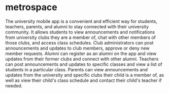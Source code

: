 # metrospace
The university mobile app is a convenient and efficient way for students, teachers, parents, and alumni to stay connected with their university community. It allows students to view announcements and notifications from university clubs they are a member of, chat with other members of those clubs, and access class schedules. Club administrators can post announcements and updates to club members, approve or deny new member requests. Alumni can register as an alumni on the app and view updates from their former clubs and connect with other alumni. Teachers can post announcements and updates to specific classes and view a list of students in a particular class. Parents can view announcements and updates from the university and specific clubs their child is a member of, as well as view their child's class schedule and contact their child's teacher if needed.
